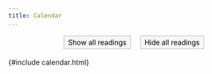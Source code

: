 ```yaml
---
title: Calendar
...
```


<style id="schedule-css">


      #schedule.calendar {
          display: grid;
          width: calc(100%-1ex); 
          background: rgba(0,0,0,0.125); 
          border: 0.5ex solid rgba(0,0,0,0);
          border-radius: 1.5ex; 
          grid-template-columns: 1fr 2fr 1fr 2fr 1fr 2fr 1fr; 
          line-height: 1.4em;
          max-width: 1200px;
          margin: 1ex auto 1ex auto;
      }
      .calendar .day.Sun { grid-column: 1}
      .calendar .day.Mon { grid-column: 2}
      .calendar .day.Tue { grid-column: 3}
      .calendar .day.Wed { grid-column: 4}
      .calendar .day.Thu { grid-column: 5}
      .calendar .day.Fri { grid-column: 6}
      .calendar .day.Sat { grid-column: 7}

      .calendar .day { 
          background: white;
          border-radius: 1ex;
          padding: .25ex .5ex;
          margin: .25ex;
          box-sizing:border-box; 
          overflow: hidden;
      }


      #schedule td, #schedule th { padding: 0ex; }

      .calendar span.date { 
          font-size: 80%;
          margin: 0;
          text-align: right;
          display: block;
      }
      .calendar div {
          padding: 0 0.5ex 0 0.5ex;
          margin: 0 -0.5ex 0 -0.5ex;
      }
      .calendar .special {
        padding-top: 0.5ex;
        padding-bottom: 0.5ex;
        margin-bottom: 0.5ex;
      }
      .calendar .lecture {
        padding-bottom: 0.5ex;
      }

      @media (max-width: 1000px) {
        #schedule.calendar { 
          display: block; 
          max-width: 400px;
          background: white; 
          border: none;
          border-radius: 0; 
        }

        #schedule.calendar .day {
            border-radius: 0;
            margin: 0;
        }

        #schedule.calendar .day.newweek {
            border-top: 2px solid grey !important;
        }
        #schedule.calendar .day:not(.empty) {
            display: block; border-top: 1px solid grey; width: 100%;
            padding: 0;
        }

        #schedule.calendar span.date {
          font-size: 80%; 
          min-width: 7em;
          vertical-align: middle; 
          display: table-cell;
          padding: 0 1ex 0 2ex;
        }
        #schedule.calendar div.events { 
          display: table-cell; 
          vertical-align: middle; 
        }

        #schedule.calendar .day.today .wrapper { 
          margin: 0.5ex 0; 
        }

        #schedule.calendar .events {
          width: 80%;
        }
        #schedule.calendar .special {
          margin: 0;
          width: 100%;
        }
        #schedule.calendar .lecture {
          padding-top: 0.5ex;
        }

      }

      
      span.date.w0:before { content: "Sun "; }
      span.date.w1:before { content: "Mon "; }
      span.date.w2:before { content: "Tue "; }
      span.date.w3:before { content: "Wed "; }
      span.date.w4:before { content: "Thu "; }
      span.date.w5:before { content: "Fri "; }
      span.date.w6:before { content: "Sat "; }

      .assignment:before { content: "due: "; font-size: 80%; }
      .assignment {background: rgba(155,77,227,0.15); }

      .out-date:before { content: "out: "; font-size: 80%; }
      .out-date {background: rgb(233, 245, 208); }

      .last-date:before { content: "last: "; font-size: 80%; }
      .last-date {background: rgb(208, 239, 245); }

      small { opacity: 0.5; }
      .special { background: rgba(215,215,215,0.5); opacity: 0.75; }
      .exam { background: rgba(255,215,0,0.5); opacity: 0.75; }
      span.date { font-family:monospace; }
      details { padding-left: 1em; }
      summary { margin-left: -1em; }

      .day.past { opacity: 0.707; }
      .day.today { box-shadow: 0 0 0.5ex 0.5ex grey; }
      .agenda .day.today .wrapper { margin: 0.5ex 0;}

      .calendar div.day.empty { background: rgba(0,0,0,0); padding: 0em; margin: 0em; border: none; border-radius: 0; min-height: 1.5em; }


  input[type="button"] {
    font: inherit;
    padding: 0.5ex 1ex;
    margin: 0.5ex 1ex;
    border-radius: 0;
    border: 1px solid rgb(188, 188, 188); 
    background-color: rgb(246, 246, 246);
  }

  input[type="button"]:hover {
    cursor: pointer;
    background-color: rgb(235, 235, 235);
  }
</style>


<p style="text-align: center"> <input type="button" value="Show all readings" onclick="document.querySelectorAll('details').forEach(x => x.setAttribute('open','open'))"></input>  <input type="button" value="Hide all readings" onclick="document.querySelectorAll('details').forEach(x => x.removeAttribute('open'))"></input>
</p>



{#include calendar.html}


<script src="schedule.js"></script>

<!--To subscribe to the above calendar, add <http://www.cs.virginia.edu/~njb2b/cs4102/su22/cal.ics> to your calender application of choice.-->
